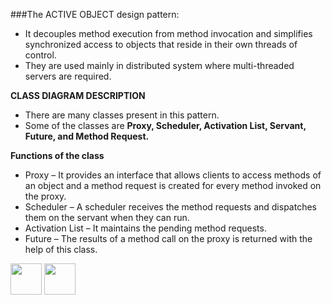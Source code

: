 
###The ACTIVE OBJECT design pattern:

-	It decouples method execution from method invocation and simplifies synchronized access to objects that reside in their own threads of control.
-	They are used mainly in distributed system where multi-threaded servers are required.

<b>CLASS DIAGRAM DESCRIPTION</b>

- There are many classes present in this pattern. 
- Some of the classes are <b>Proxy, Scheduler, Activation List, Servant, Future, and Method Request.</b>

<b>Functions of the class</b>

- Proxy – It provides an interface that allows clients to access methods of an object and a method request is created for every method invoked on the proxy.
- Scheduler – A scheduler receives the method requests and dispatches them on the servant when they can run.
- Activation List – It maintains the pending method requests.
- Future – The results of a method call on the proxy is returned with the help of this class.


[<img src="https://cloud.githubusercontent.com/assets/14101008/11768481/3b7d20d6-a18b-11e5-95fe-a422966f4c03.png" width="50" height="50"></img>](https://github.com/hariniiyer/CSCI-5828_Presentation4_Software-Design-Patterns/edit/master/ExePattern.md)
[<img src="https://cloud.githubusercontent.com/assets/14101008/11768482/3d2d0bbc-a18b-11e5-8766-2e7f5b241782.png" width="50" height="50"></img>](https://github.com/hariniiyer/CSCI-5828_Presentation4_Software-Design-Patterns/edit/master/e2.md)


